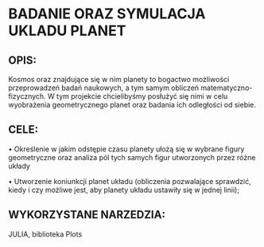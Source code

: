 # BADANIE ORAZ SYMULACJA UKLADU PLANET
## OPIS:
Kosmos oraz znajdujące się w nim planety to bogactwo możliwości przeprowadzeń badań naukowych, a tym samym obliczeń matematyczno-fizycznych. W tym projekcie chcielibyśmy posłużyć się nimi w celu wyobrażenia geometrycznego planet oraz badania ich odległości od siebie.
## CELE: 
•	Określenie w jakim odstępie czasu planety ułożą się w wybrane figury geometryczne oraz analiza pól tych samych figur utworzonych przez różne układy

•	Utworzenie koniunkcji planet układu (obliczenia pozwalające sprawdzić, kiedy i czy możliwe jest, aby planety układu ustawiły się w jednej linii);
## WYKORZYSTANE NARZEDZIA:
JULIA, biblioteka Plots
